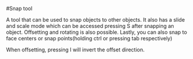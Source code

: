#Snap tool
  
A tool that can be used to snap objects to other objects. It also has a slide and scale mode which can be accessed pressing S after snapping an object. Offsetting and rotating is also possible. Lastly, you can also snap to face centers or snap points(holding ctrl or pressing tab respectively)  
  
When offsetting, pressing I will invert the offset direction.  